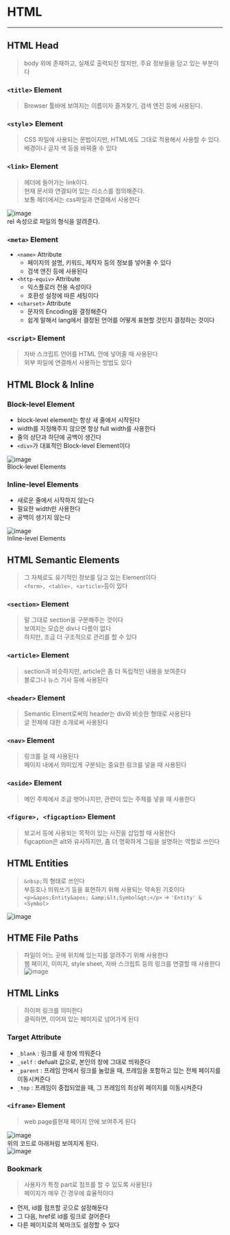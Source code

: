 # HTML
---
## HTML Head
> body 위에 존재하고, 실제로 출력되진 않지만, 주요 정보들을 담고 있는 부분이다

### `<title>` Element
> Browser 툴바에 보여지는 이름이자 즐겨찾기, 검색 엔진 등에 사용된다.

### `<style`> Element
> CSS 파일에 사용되는 문법이지만, HTML에도 그대로 적용해서 사용할 수 있다.     
> 배경이나 글자 색 등을 바꿔줄 수 있다

### `<link>` Element
> 헤더에 들어가는 link이다.      
> 현재 문서와 연결되어 있는 리소스를 정의해준다.      
> 보통 헤더에서는 css파일과 연결해서 사용한다

![image](https://user-images.githubusercontent.com/80378041/159824484-1c4866b3-c978-4c72-95ab-74122d3ce5ec.png)     
rel 속성으로 파일의 형식을 알려준다.

### `<meta>` Element
- `<name>` Attribute
  - 페이지의 설명, 키워드, 제작자 등의 정보를 넣어줄 수 있다
  - 검색 엔진 등에 사용된다     
- `<http-equiv>` Attribute
  - 익스플로러 전용 속성이다
  - 호환성 설정에 따른 세팅이다     
- `<charset>` Attribute
  - 문자의 Encoding을 결정해준다
  - 쉽게 말해서 lang에서 결정된 언어를 어떻게 표현할 것인지 결정하는 것이다

### `<script>` Element
> 자바 스크립트 언어를 HTML 안에 넣어줄 때 사용된다      
> 외부 파일에 연결해서 사용하는 방법도 있다

## HTML Block & Inline

### Block-level Element
- block-level element는 항상 새 줄에서 시작된다
- width를 지정해주지 않으면 항상 full width를 사용한다
- 줄의 상단과 하단에 공백이 생긴다
- `<div>`가 대표적인 Block-level Element이다

![image](https://user-images.githubusercontent.com/80378041/159826462-1aa7a7f1-0c79-4a44-ae33-e2b668d0d40a.png)     
Block-level Elements

### Inline-level Elements
- 새로운 줄에서 시작하지 않는다
- 필요한 width만 사용한다
- 공백이 생기지 않는다

![image](https://user-images.githubusercontent.com/80378041/159826846-08ef7d36-b447-43b5-939d-076740afd9de.png)     
Inline-level Elements

## HTML Semantic Elements
> 그 자체로도 유기적인 정보를 담고 있는 Element이다     
> `<form>, <table>, <article>`등이 있다

### `<section>` Element
> 말 그대로 section을 구분해주는 것이다      
> 보여지는 모습은 div나 다름이 없다      
> 하지만, 조금 더 구조적으로 관리를 할 수 있다

### `<article>` Element
> section과 비슷하지만, article은 좀 더 독립적인 내용을 보여준다      
> 블로그나 뉴스 기사 등에 사용된다

### `<header>` Element
> Semantic Elment로써의 header는 div와 비슷한 형태로 사용된다      
> 글 전체에 대한 소개로써 사용된다

### `<nav>` Element
> 링크를 걸 때 사용된다      
> 페이지 내에서 의미있게 구분되는 중요한 링크를 넣을 때 사용된다

### `<aside>` Element
> 메인 주제에서 조금 벗어나지만, 관련이 있는 주제를 넣을 때 사용한다      

### `<figure>, <figcaption>` Element
> 보고서 등에 사용되는 목적이 있는 사진을 삽입할 때 사용한다     
> figcaption은 alt와 유사하지만, 좀 더 명확하게 그림을 설명하는 역할로 쓰인다

## HTML Entities
> `&nbsp;`의 형태로 쓰인다     
> 부등호나 띄워쓰기 등을 표현하기 위해 사용되는 약속된 기호이다      
> `<p>&apos;Entity&apos; &amp;&lt;Symbol&gt;</p>` -> `'Entity' & <Symbol>`

![image](https://user-images.githubusercontent.com/80378041/159830773-7fd38534-8ca2-4148-86c0-8267679ebffe.png)


## HTME File Paths
> 파일이 어느 곳에 위치해 있는지를 알려주기 위해 사용한다     
> 웹 페이지, 이미지, style sheet, 자바 스크립트 등의 링크를 연결할 때 사용한다      
![image](https://user-images.githubusercontent.com/80378041/159831082-f5b6d66f-0d97-4017-9c2c-00ec4e0fa4c1.png)

## HTML Links
> 하이퍼 링크를 의미한다      
> 클릭하면, 이어져 있는 페이지로 넘어가게 된다

### Target Attribute
- `_blank` : 링크를 새 창에 띄워준다
- `_self` : defualt 값으로, 본인의 창에 그대로 띄워준다
- `_parent` : 프레임 안에서 링크를 눌렀을 때, 프레임을 포함하고 있는 전체 페이지를 이동시켜준다
- `_top` : 프레임이 중첩되었을 때, 그 프레임의 최상위 페이지를 이동시켜준다

### `<iframe>` Element
> web page를현재 페이지 안에 보여주게 된다      

![image](https://user-images.githubusercontent.com/80378041/159831751-9f1b45da-a6d8-40a7-b699-a03c1fa569fa.png)     
위의 코드로 아래처럼 보여지게 된다.      
![image](https://user-images.githubusercontent.com/80378041/159831783-2933e9ca-974c-4e20-bfda-4e388c95e213.png)

### Bookmark
> 사용자가 특정 part로 점프를 할 수 있도록 사용된다      
> 페이지가 매우 긴 경우에 효율적이다

- 먼저, id를 점프할 곳으로 설정해둔다
- 그 다음, href로 id를 링크로 걸어준다
- 다른 페이지로의 북마크도 설정할 수 있다
